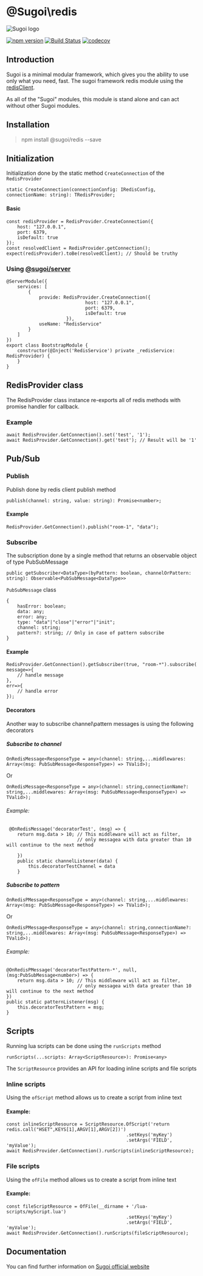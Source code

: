 # @Sugoi\redis

![Sugoi logo](https://sugoijs.com/assets/logo_inverse.png)

[![npm version](https://badge.fury.io/js/%40sugoi%2Fredis.svg)](https://badge.fury.io/js/%40sugoi%2Fredis)
[![Build Status](https://travis-ci.org/sugoiJS/redis.svg?branch=master)](https://travis-ci.org/sugoiJS/redis)
[![codecov](https://codecov.io/gh/sugoiJS/redis/branch/master/graph/badge.svg)](https://codecov.io/gh/sugoiJS/redis)


## Introduction
Sugoi is a minimal modular framework,
which gives you the ability to use only what you need, fast.
The sugoi framework redis module using the [redisClient](https://www.npmjs.com/package/redisClient).

As all of the "Sugoi" modules, this module is stand alone and can act without other Sugoi modules.

## Installation

> npm install @sugoi/redis --save

## Initialization

Initialization done by the static method `CreateConnection` of the `RedisProvider`

    static CreateConnection(connectionConfig: IRedisConfig, connectionName: string): TRedisProvider;


#### Basic

    const redisProvider = RedisProvider.CreateConnection({
        host: "127.0.0.1",
        port: 6379,
        isDefault: true
    });
    const resolvedClient = RedisProvider.getConnection();
    expect(redisProvider).toBe(resolvedClient); // Should be truthy

### Using [@sugoi/server](https://www.npmjs.com/package/@sugoi/server)

    @ServerModule({
        services: [
            {
                provide: RedisProvider.CreateConnection({
                                 host: "127.0.0.1",
                                 port: 6379,
                                 isDefault: true
                          }),
                useName: "RedisService"
            }
        ]
    })
    export class BootstrapModule {
        constructor(@Inject('RedisService') private _redisService: RedisProvider) {
        }
    }

## RedisProvider class

The RedisProvider class instance re-exports all of redis methods with promise handler for callback.

### Example

    await RedisProvider.GetConnection().set('test', '1');
    await RedisProvider.GetConnection().get('test'); // Result will be '1'

## Pub/Sub


### Publish

Publish done by redis client publish method

    publish(channel: string, value: string): Promise<number>;

#### Example

    RedisProvider.GetConnection().publish("room-1", "data");

### Subscribe

The subscription done by a single method that returns an observable object of type PubSubMessage

    public getSubscriber<DataType>(byPattern: boolean, channelOrPattern: string): Observable<PubSubMessage<DataType>>

`PubSubMessage` class

    {
        hasError: boolean;
        data: any;
        error: any;
        type: "data"|"close"|"error"|"init";
        channel: string;
        pattern?: string; // Only in case of pattern subscribe
    }

#### Example

    RedisProvider.GetConnection().getSubscriber(true, "room-*").subscribe(
    message=>{
        // handle message
    },
    err=>{
        // handle error
    });

#### Decorators

Another way to subscribe channel\pattern messages is using the following decorators

##### Subscribe to channel

    OnRedisMessage<ResponseType = any>(channel: string,...middlewares: Array<(msg: PubSubMessage<ResponseType>) => TValid>);

Or

    OnRedisMessage<ResponseType = any>(channel: string,connectionName?: string,...middlewares: Array<(msg: PubSubMessage<ResponseType>) => TValid>);

###### Example:

     @OnRedisMessage('decoratorTest', (msg) => {
        return msg.data > 10; // This middleware will act as filter,
                              // only messagea with data greater than 10 will continue to the next method

        })
        public static channelListener(data) {
            this.decoratorTestChannel = data
        }

##### Subscribe to pattern

    OnRedisPMessage<ResponseType = any>(channel: string,...middlewares: Array<(msg: PubSubMessage<ResponseType>) => TValid>);

Or

    OnRedisPMessage<ResponseType = any>(channel: string,connectionName?: string,...middlewares: Array<(msg: PubSubMessage<ResponseType>) => TValid>);

###### Example:

    @OnRedisPMessage('decoratorTestPattern-*', null, (msg:PubSubMessage<number>) => {
        return msg.data > 10; // This middleware will act as filter,
                              // only messagea with data greater than 10 will continue to the next method
    })
    public static patternListener(msg) {
        this.decoratorTestPattern = msg;
    }



## Scripts

Running lua scripts can be done using the `runScripts` method

    runScripts(...scripts: Array<ScriptResource>): Promise<any>

The `ScriptResource` provides an API for loading inline scripts and file scripts

### Inline scripts

Using the `ofScript` method allows us to create a script from inline text

#### Example:

    const inlineScriptResource = ScriptResource.OfScript('return redis.call("HSET",KEYS[1],ARGV[1],ARGV[2])')
                                                .setKeys('myKey')
                                                .setArgs('FIELD', 'myValue');
    await RedisProvider.GetConnection().runScripts(inlineScriptResource);

### File scripts

Using the `ofFile` method allows us to create a script from inline text

#### Example:

    const fileScriptResource = OfFile(__dirname + '/lua-scripts/myScript.lua')
                                                .setKeys('myKey')
                                                .setArgs('FIELD', 'myValue');
    await RedisProvider.GetConnection().runScripts(fileScriptResource);


## Documentation

You can find further information on [Sugoi official website](http://www.sugoijs.com)